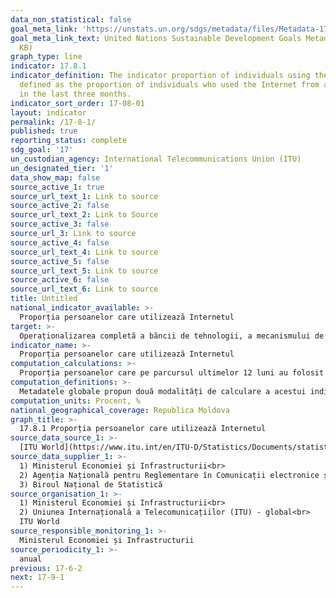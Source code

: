 ```yaml
---
data_non_statistical: false
goal_meta_link: 'https://unstats.un.org/sdgs/metadata/files/Metadata-17-08-01.pdf '
goal_meta_link_text: United Nations Sustainable Development Goals Metadata (PDF 469
  KB)
graph_type: line
indicator: 17.8.1
indicator_definition: The indicator proportion of individuals using the Internet is
  defined as the proportion of individuals who used the Internet from any location
  in the last three months.
indicator_sort_order: 17-08-01
layout: indicator
permalink: /17-8-1/
published: true
reporting_status: complete
sdg_goal: '17'
un_custodian_agency: International Telecommunications Union (ITU)
un_designated_tier: '1'
data_show_map: false
source_active_1: true
source_url_text_1: Link to source
source_active_2: false
source_url_text_2: Link to Source
source_active_3: false
source_url_3: Link to source
source_active_4: false
source_url_text_4: Link to source
source_active_5: false
source_url_text_5: Link to source
source_active_6: false
source_url_text_6: Link to source
title: Untitled
national_indicator_available: >-
  Proporția persoanelor care utilizează Internetul
target: >-
  Operaționalizarea completă a băncii de tehnologii, a mecanismului de consolidare a capacităților în știință, tehnologie și inovare pentru țările cele mai puțin dezvoltate, până în 2017, și sporirea utilizării tehnologiei generice, în special a tehnologiei informației și comunicațiilor
indicator_name: >-
  Proporția persoanelor care utilizează Internetul
computation_calculations: >-
  Proporția persoanelor care pe parcursul ultimelor 12 luni au folosit internetul indiferent de locul unde s-au aflat.
computation_definitions: >-
  Metadatele globale propun două modalități de calculare a acestui indicator: 1) în baza cercetărilor în gospodării, pentru țările care le realizează cu o periodicitate constantă, iar 2) pentru țările care nu realizează constant aceste cercetări într-o manieră constantă acest indicator este estimat de către ITU Word, cu utilizarea diferitor surse de date disponibile naționale. Pentru Moldova valorile acestui indicator sunt estimate anula de către ITU World și sunt disponibile pentru anii 2000 -2017. Estimările sunt făcute cu utilizarea diferitor surse sursele naționale care variază de la un an la altul, cum sunt: MTIC, ANRCETI, e-Guvernare studiul realizat în anul 2016 de CBS-Axa „Percepția, asimilarea și susținerea de către populație a e- Transformării Guvernării Republicii Moldova” și BNS.
computation_units: Procent, %
national_geographical_coverage: Republica Moldova
graph_title: >-
  17.8.1 Proporția persoanelor care utilizează Internetul
source_data_source_1: >-
  [ITU World](https://www.itu.int/en/ITU-D/Statistics/Documents/statistics/2019/Individuals_Internet_2000-2018_Jun2019.xls)
source_data_supplier_1: >-
  1) Ministerul Economiei și Infrastructurii<br> 
  2) Agenția Națională pentru Reglementare în Comunicații electronice și Tehnologia Informației;<br> 
  3) Biroul Național de Statistică
source_organisation_1: >-
  1) Ministerul Economiei și Infrastructurii<br> 
  2) Uniunea Internațională a Telecomunicațiilor (ITU) - global<br> 
  ITU World
source_responsible_monitoring_1: >-
  Ministerul Economiei și Infrastructurii
source_periodicity_1: >-
  anual
previous: 17-6-2
next: 17-9-1
---
```

